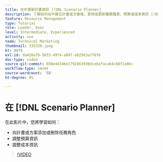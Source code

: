```yaml
---
title: 在中更新計畫資訊 [!DNL Scenario Planner]
description: 了解如何在中建立計畫或方案後，更改或更新職務職責、預算或成本資訊 [!DNL Scenario Planner].
feature: Resource Management
type: Tutorial
role: Leader, User
level: Intermediate, Experienced
activity: use
team: Technical Marketing
thumbnail: 335320.jpeg
kt: 9078
exl-id: da426ef6-5033-4974-a897-e82563a776f6
doc-type: video
source-git-commit: 650e4d346e1792863930dcebafacab4c88f2a8bc
workflow-type: tm+mt
source-wordcount: '58'
ht-degree: 0%

---
```


# 在 [!DNL Scenario Planner]

在此影片中，您將學習如何：

* 向計畫或方案添加或刪除任務角色
* 調整預算資訊
* 調整成本資訊

>[!VIDEO](https://video.tv.adobe.com/v/335320/?quality=12&learn=on)
